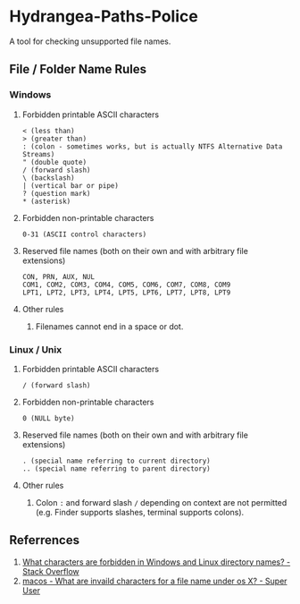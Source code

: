 # Hydrangea-Paths-Police

A tool for checking unsupported file names.

## File / Folder Name Rules

### Windows

1. Forbidden printable ASCII characters

   ```
   < (less than)
   > (greater than)
   : (colon - sometimes works, but is actually NTFS Alternative Data Streams)
   " (double quote)
   / (forward slash)
   \ (backslash)
   | (vertical bar or pipe)
   ? (question mark)
   * (asterisk)
   ```

2. Forbidden non-printable characters

   ```
   0-31 (ASCII control characters)
   ```

3. Reserved file names (both on their own and with arbitrary file extensions)

   ```
   CON, PRN, AUX, NUL
   COM1, COM2, COM3, COM4, COM5, COM6, COM7, COM8, COM9
   LPT1, LPT2, LPT3, LPT4, LPT5, LPT6, LPT7, LPT8, LPT9
   ```

4. Other rules

   1. Filenames cannot end in a space or dot.

### Linux / Unix

1. Forbidden printable ASCII characters

   ```
   / (forward slash)
   ```

2. Forbidden non-printable characters

   ```
   0 (NULL byte)
   ```

3. Reserved file names (both on their own and with arbitrary file extensions)

   ```
   . (special name referring to current directory)
   .. (special name referring to parent directory)
   ```

4. Other rules

   1. Colon `:` and forward slash `/` depending on context are not permitted (e.g. Finder supports slashes, terminal supports colons).

## Referrences

1. [What characters are forbidden in Windows and Linux directory names? - Stack Overflow](https://stackoverflow.com/questions/1976007/what-characters-are-forbidden-in-windows-and-linux-directory-names)
2. [macos - What are invaild characters for a file name under os X? - Super User](https://superuser.com/questions/326103/what-are-invalid-characters-for-a-file-name-under-os-x)
